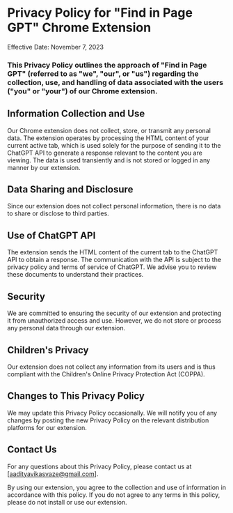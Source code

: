 # Privacy Policy for "Find in Page GPT" Chrome Extension

Effective Date: November 7, 2023

### This Privacy Policy outlines the approach of "Find in Page GPT" (referred to as "we", "our", or "us") regarding the collection, use, and handling of data associated with the users ("you" or "your") of our Chrome extension.

## Information Collection and Use

Our Chrome extension does not collect, store, or transmit any personal data. The extension operates by processing the HTML content of your current active tab, which is used solely for the purpose of sending it to the ChatGPT API to generate a response relevant to the content you are viewing. The data is used transiently and is not stored or logged in any manner by our extension.

## Data Sharing and Disclosure

Since our extension does not collect personal information, there is no data to share or disclose to third parties.

## Use of ChatGPT API

The extension sends the HTML content of the current tab to the ChatGPT API to obtain a response. The communication with the API is subject to the privacy policy and terms of service of ChatGPT. We advise you to review these documents to understand their practices.

## Security

We are committed to ensuring the security of our extension and protecting it from unauthorized access and use. However, we do not store or process any personal data through our extension.

## Children's Privacy

Our extension does not collect any information from its users and is thus compliant with the Children's Online Privacy Protection Act (COPPA).

## Changes to This Privacy Policy

We may update this Privacy Policy occasionally. We will notify you of any changes by posting the new Privacy Policy on the relevant distribution platforms for our extension.

## Contact Us

For any questions about this Privacy Policy, please contact us at [aadityavikasvaze@gmail.com].

By using our extension, you agree to the collection and use of information in accordance with this policy. If you do not agree to any terms in this policy, please do not install or use our extension.
